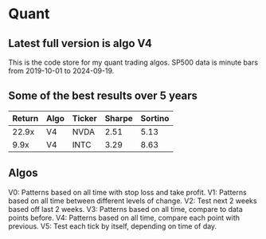 # Quant

## Latest full version is algo V4

This is the code store for my quant trading algos.
SP500 data is minute bars from 2019-10-01 to 2024-09-19.

## Some of the best results over 5 years

| Return | Algo | Ticker | Sharpe | Sortino |
| ------ | ---- | ------ | ------ | ------- |
| 22.9x  | V4   | NVDA   | 2.51   | 5.13    |
| 9.9x   | V4   | INTC   | 3.29   | 8.63    |

## Algos

V0: Patterns based on all time with stop loss and take profit.
V1: Patterns based on all time between different levels of change.
V2: Test next 2 weeks based off last 2 weeks.
V3: Patterns based on all time, compare to data points before.
V4: Patterns based on all time, compare each point with previous.
V5: Test each tick by itself, depending on time of day.